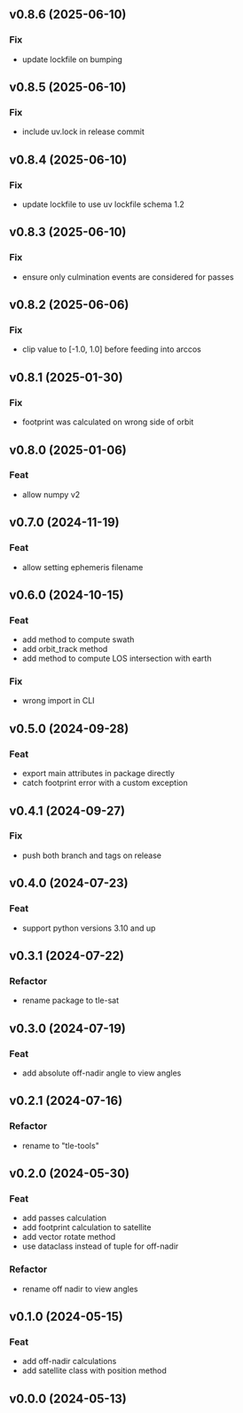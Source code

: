 ## v0.8.6 (2025-06-10)

### Fix

- update lockfile on bumping

## v0.8.5 (2025-06-10)

### Fix

- include uv.lock in release commit

## v0.8.4 (2025-06-10)

### Fix

- update lockfile to use uv lockfile schema 1.2

## v0.8.3 (2025-06-10)

### Fix

- ensure only culmination events are considered for passes

## v0.8.2 (2025-06-06)

### Fix

- clip value to [-1.0, 1.0] before feeding into arccos

## v0.8.1 (2025-01-30)

### Fix

- footprint was calculated on wrong side of orbit

## v0.8.0 (2025-01-06)

### Feat

- allow numpy v2

## v0.7.0 (2024-11-19)

### Feat

- allow setting ephemeris filename

## v0.6.0 (2024-10-15)

### Feat

- add method to compute swath
- add orbit_track method
- add method to compute LOS intersection with earth

### Fix

- wrong import in CLI

## v0.5.0 (2024-09-28)

### Feat

- export main attributes in package directly
- catch footprint error with a custom exception

## v0.4.1 (2024-09-27)

### Fix

- push both branch and tags on release

## v0.4.0 (2024-07-23)

### Feat

- support python versions 3.10 and up

## v0.3.1 (2024-07-22)

### Refactor

- rename package to tle-sat

## v0.3.0 (2024-07-19)

### Feat

- add absolute off-nadir angle to view angles

## v0.2.1 (2024-07-16)

### Refactor

- rename to "tle-tools"

## v0.2.0 (2024-05-30)

### Feat

- add passes calculation
- add footprint calculation to satellite
- add vector rotate method
- use dataclass instead of tuple for off-nadir

### Refactor

- rename off nadir to view angles

## v0.1.0 (2024-05-15)

### Feat

- add off-nadir calculations
- add satellite class with position method

## v0.0.0 (2024-05-13)
